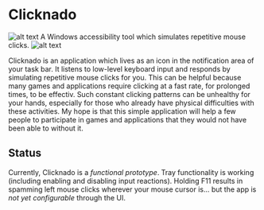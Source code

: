 # Clicknado

![alt text](https://github.com/DavidRieman/Clicknado/blob/main/TrayIcon.ico?raw=true)
A Windows accessibility tool which simulates repetitive mouse clicks.
![alt text](https://github.com/DavidRieman/Clicknado/blob/main/TrayIcon.ico?raw=true)

Clicknado is an application which lives as an icon in the notification area of your task bar.
It listens to low-level keyboard input and responds by simulating repetitive mouse clicks for you.
This can be helpful because many games and applications require clicking at a fast rate, for prolonged times, to be effectiv.
Such constant clicking patterns can be unhealthy for your hands, especially for those who already have physical difficulties with these activities.
My hope is that this simple application will help a few people to participate in games and applications that they would not have been able to without it.

## Status

Currently, Clicknado is a _functional prototype_.
Tray functionality is working (including enabling and disabling input reactions).
Holding F11 results in spamming left mouse clicks wherever your mouse cursor is... but the app is _not yet configurable_ through the UI.
